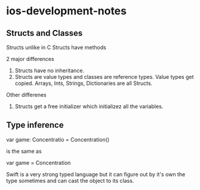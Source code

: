 # ios-development-notes

## Structs and Classes
Structs unlike in C Structs have methods

2 major differences
1. Structs have no inheritance.
2. Structs are value types and classes are reference types. Value types get copied. Arrays, Ints, Strings, Dictionaries are all Structs.

Other differenes
1. Structs get a free initializer which initializez all the variables.


## Type inference

var game: Concentratio = Concentration()

is the same as

var game = Concentration

Swift is a very strong typed language but it can figure out by it's own the type sometimes and can cast the object to its class.
